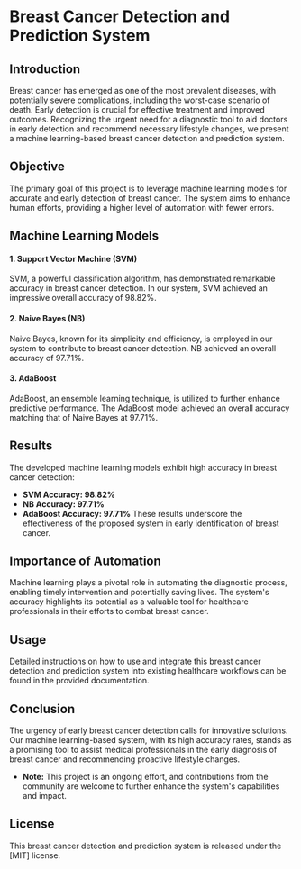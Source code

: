 # Breast Cancer Detection and Prediction System
## Introduction
Breast cancer has emerged as one of the most prevalent diseases, with potentially severe complications, including the worst-case scenario of death. Early detection is crucial for effective treatment and improved outcomes. Recognizing the urgent need for a diagnostic tool to aid doctors in early detection and recommend necessary lifestyle changes, we present a machine learning-based breast cancer detection and prediction system.

## Objective
The primary goal of this project is to leverage machine learning models for accurate and early detection of breast cancer. The system aims to enhance human efforts, providing a higher level of automation with fewer errors.

## Machine Learning Models
#### 1. Support Vector Machine (SVM)
SVM, a powerful classification algorithm, has demonstrated remarkable accuracy in breast cancer detection. In our system, SVM achieved an impressive overall accuracy of 98.82%.

#### 2. Naive Bayes (NB)
Naive Bayes, known for its simplicity and efficiency, is employed in our system to contribute to breast cancer detection. NB achieved an overall accuracy of 97.71%.

#### 3. AdaBoost
AdaBoost, an ensemble learning technique, is utilized to further enhance predictive performance. The AdaBoost model achieved an overall accuracy matching that of Naive Bayes at 97.71%.

## Results
The developed machine learning models exhibit high accuracy in breast cancer detection:

* __SVM Accuracy: 98.82%__
* __NB Accuracy: 97.71%__
* __AdaBoost Accuracy: 97.71%__
These results underscore the effectiveness of the proposed system in early identification of breast cancer.

## Importance of Automation
Machine learning plays a pivotal role in automating the diagnostic process, enabling timely intervention and potentially saving lives. The system's accuracy highlights its potential as a valuable tool for healthcare professionals in their efforts to combat breast cancer.

## Usage
Detailed instructions on how to use and integrate this breast cancer detection and prediction system into existing healthcare workflows can be found in the provided documentation.

## Conclusion
The urgency of early breast cancer detection calls for innovative solutions. Our machine learning-based system, with its high accuracy rates, stands as a promising tool to assist medical professionals in the early diagnosis of breast cancer and recommending proactive lifestyle changes.

* __Note:__ This project is an ongoing effort, and contributions from the community are welcome to further enhance the system's capabilities and impact.

## License
This breast cancer detection and prediction system is released under the [MIT] license.
